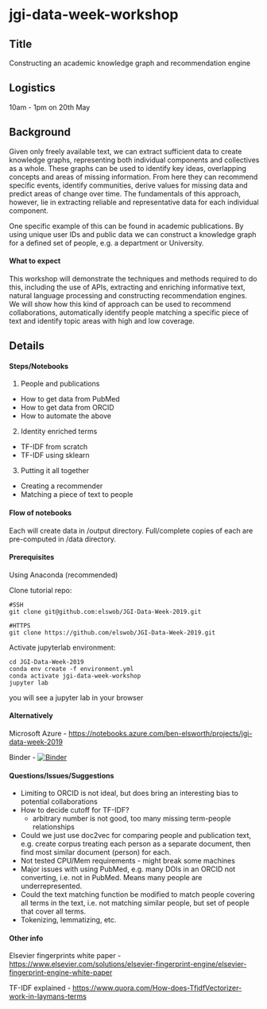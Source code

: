 # jgi-data-week-workshop

## Title
Constructing an academic knowledge graph and recommendation engine

## Logistics
10am - 1pm on 20th May

## Background
Given only freely available text, we can extract sufficient data to create knowledge graphs, representing both individual components and collectives as a whole. These graphs can be used to identify key ideas, overlapping concepts and areas of missing information. From here they can recommend specific events, identify communities, derive values for missing data and predict areas of change over time. The fundamentals of this approach, however, lie in extracting reliable and representative data for each individual component.

One specific example of this can be found in academic publications. By using unique user IDs and public data we can construct a knowledge graph for a defined set of people, e.g. a department or University.

#### What to expect

This workshop will demonstrate the techniques and methods required to do this, including the use of APIs, extracting and enriching informative text, natural language processing and constructing recommendation engines.  We will show how this kind of approach can be used to recommend collaborations, automatically identify people matching a specific piece of text and identify topic areas with high and low coverage.

## Details

#### Steps/Notebooks

1. People and publications
 - How to get data from PubMed
 - How to get data from ORCID
 - How to automate the above
2. Identity enriched terms
 - TF-IDF from scratch
 - TF-IDF using sklearn
3. Putting it all together
 - Creating a recommender
 - Matching a piece of text to people

#### Flow of notebooks

Each will create data in /output directory. Full/complete copies of each are pre-computed in /data directory.

#### Prerequisites

Using Anaconda (recommended)

Clone tutorial repo:

```
#SSH
git clone git@github.com:elswob/JGI-Data-Week-2019.git

#HTTPS
git clone https://github.com/elswob/JGI-Data-Week-2019.git
```

Activate jupyterlab environment:

```
cd JGI-Data-Week-2019
conda env create -f environment.yml
conda activate jgi-data-week-workshop
jupyter lab
```

you will see a jupyter lab in your browser

#### Alternatively

Microsoft Azure - https://notebooks.azure.com/ben-elsworth/projects/jgi-data-week-2019

Binder - [![Binder](https://mybinder.org/badge_logo.svg)](https://mybinder.org/v2/gh/elswob/JGI-Data-Week-2019/master)


#### Questions/Issues/Suggestions

- Limiting to ORCID is not ideal, but does bring an interesting bias to potential collaborations
- How to decide cutoff for TF-IDF?
	- arbitrary number is not good, too many missing term-people relationships
- Could we just use doc2vec for comparing people and publication text, e.g. create corpus treating each person as a separate document, then find most similar document (person) for each.
- Not tested CPU/Mem requirements - might break some machines
- Major issues with using PubMed, e.g. many DOIs in an ORCID not converting, i.e. not in PubMed. Means many people are underrepresented.
- Could the text matching function be modified to match people covering all terms in the text, i.e. not matching similar people, but set of people that cover all terms.
- Tokenizing, lemmatizing, etc.

#### Other info

Elsevier fingerprints white paper - https://www.elsevier.com/solutions/elsevier-fingerprint-engine/elsevier-fingerprint-engine-white-paper

TF-IDF explained - https://www.quora.com/How-does-TfidfVectorizer-work-in-laymans-terms
